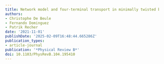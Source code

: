 ```yaml
---
title: Network model and four-terminal transport in minimally twisted bilayer graphene
authors:
- Christophe De Beule
- Fernando Dominguez
- Patrik Recher
date: '2021-11-01'
publishDate: '2025-02-09T16:48:44.665286Z'
publication_types:
- article-journal
publication: '*Physical Review B*'
doi: 10.1103/PhysRevB.104.195410
---
```

